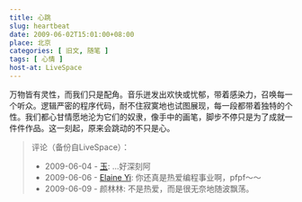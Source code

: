 ```yaml
---
title: 心跳
slug: heartbeat
date: 2009-06-02T15:01:00+08:00
place: 北京
categories: [ 旧文, 随笔 ]
tags: [ 心情 ]
host-at: LiveSpace
---
```

万物皆有灵性，而我们只是配角。音乐迸发出欢快或忧郁，带着感染力，召唤每一个听众。逻辑严密的程序代码，耐不住寂寞地也试图展现，每一段都带着独特的个性。我们都心甘情愿地沦为它们的奴隶，像手中的画笔，脚步不停只是为了成就一件件作品。这一刻起，原来会跳动的不只是心。

> 评论（备份自LiveSpace）：
> 
> * 2009-06-04 - [玉](http://cid-f5044b5858cf12f9.profile.live.com/): …好深刻阿
> * 2009-06-06 - [Elaine Yi](http://cid-04b44c39262f3b04.profile.live.com/): 你还真是热爱编程事业啊，pfpf～～
> * 2009-06-09 - 颜林林: 不是热爱，而是很无奈地随波飘荡。
